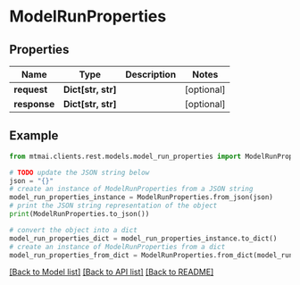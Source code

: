 # ModelRunProperties


## Properties

Name | Type | Description | Notes
------------ | ------------- | ------------- | -------------
**request** | **Dict[str, str]** |  | [optional] 
**response** | **Dict[str, str]** |  | [optional] 

## Example

```python
from mtmai.clients.rest.models.model_run_properties import ModelRunProperties

# TODO update the JSON string below
json = "{}"
# create an instance of ModelRunProperties from a JSON string
model_run_properties_instance = ModelRunProperties.from_json(json)
# print the JSON string representation of the object
print(ModelRunProperties.to_json())

# convert the object into a dict
model_run_properties_dict = model_run_properties_instance.to_dict()
# create an instance of ModelRunProperties from a dict
model_run_properties_from_dict = ModelRunProperties.from_dict(model_run_properties_dict)
```
[[Back to Model list]](../README.md#documentation-for-models) [[Back to API list]](../README.md#documentation-for-api-endpoints) [[Back to README]](../README.md)


